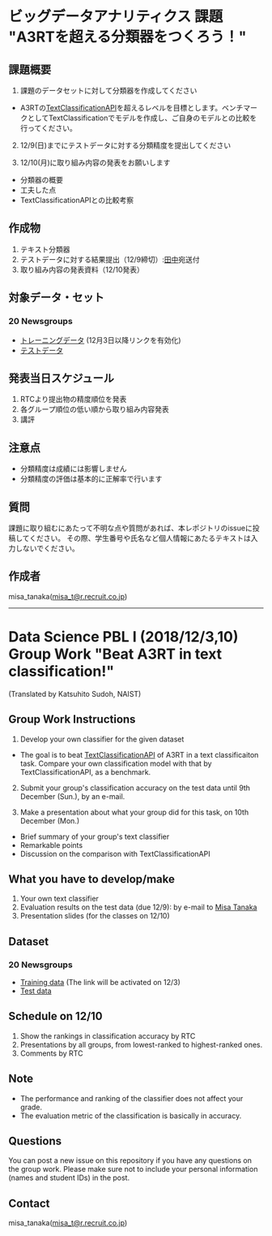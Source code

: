 # ビッグデータアナリティクス 課題 "A3RTを超える分類器をつくろう！"
## 課題概要

1. 課題のデータセットに対して分類器を作成してください
- A3RTの[TextClassificationAPI](https://a3rt.recruit-tech.co.jp/product/textClassificationAPI/)を超えるレベルを目標とします。ベンチマークとしてTextClassificationでモデルを作成し、ご自身のモデルとの比較を行ってください。
   
2. 12/9(日)までにテストデータに対する分類精度を提出してください

3. 12/10(月)に取り組み内容の発表をお願いします
- 分類器の概要
- 工夫した点
- TextClassificationAPIとの比較考察

## 作成物
1. テキスト分類器
2. テストデータに対する結果提出（12/9締切）:[田中](misa_t@r.recruit.co.jp)宛送付
3. 取り組み内容の発表資料（12/10発表）

## 対象データ・セット
### 20 Newsgroups 
- [トレーニングデータ](http://firestorage.jp/download/33f1121a197cd0ed558e7f2b5915cf02e6806f04) (12月3日以降リンクを有効化)
- [テストデータ](https://github.com/A3RT/2018NAIST_A3RT/blob/master/%E8%A9%95%E4%BE%A1%E6%A4%9C%E8%A8%BC_%E6%8F%90%E5%87%BA%E3%83%95%E3%82%A9%E3%83%BC%E3%83%9E%E3%83%83%E3%83%88.csv)

## 発表当日スケジュール
1. RTCより提出物の精度順位を発表
2. 各グループ順位の低い順から取り組み内容発表 
3. 講評


## 注意点
- 分類精度は成績には影響しません
- 分類精度の評価は基本的に正解率で行います


## 質問

課題に取り組むにあたって不明な点や質問があれば、本レポジトリのissueに投稿してください。
その際、学生番号や氏名など個人情報にあたるテキストは入力しないでください。

## 作成者
misa_tanaka(misa_t@r.recruit.co.jp)


*    *    *

# Data Science PBL I (2018/12/3,10) Group Work "Beat A3RT in text classification!"
(Translated by Katsuhito Sudoh, NAIST)
## Group Work Instructions

1. Develop your own classifier for the given dataset
- The goal is to beat [TextClassificationAPI](https://a3rt.recruit-tech.co.jp/product/textClassificationAPI/) of A3RT in a text classificaiton task. Compare your own classification model with that by TextClassificationAPI, as a benchmark.
   
2. Submit your group's classification accuracy on the test data until 9th December (Sun.), by an e-mail.

3. Make a presentation about what your group did for this task, on 10th December (Mon.)
- Brief summary of your group's text classifier
- Remarkable points
- Discussion on the comparison with TextClassificationAPI

## What you have to develop/make
1. Your own text classifier
2. Evaluation results on the test data (due 12/9): by e-mail to [Misa Tanaka](misa_t@r.recruit.co.jp)
3. Presentation slides (for the classes on 12/10)

## Dataset
### 20 Newsgroups 
- [Training data](http://firestorage.jp/download/33f1121a197cd0ed558e7f2b5915cf02e6806f04) (The link will be activated on 12/3)
- [Test data](https://github.com/misa-https://github.com/A3RT/2018NAIST_A3RT/blob/master/%E8%A9%95%E4%BE%A1%E6%A4%9C%E8%A8%BC_%E6%8F%90%E5%87%BA%E3%83%95%E3%82%A9%E3%83%BC%E3%83%9E%E3%83%83%E3%83%88.csv)

## Schedule on 12/10
1. Show the rankings in classification accuracy by RTC
2. Presentations by all groups, from lowest-ranked to highest-ranked ones.
3. Comments by RTC


## Note
- The performance and ranking of the classifier does not affect your grade.
- The evaluation metric of the classification is basically in accuracy.


## Questions

You can post a new issue on this repository if you have any questions on the group work.
Please make sure not to include your personal information (names and student IDs) in the post.

## Contact
misa_tanaka(misa_t@r.recruit.co.jp)

